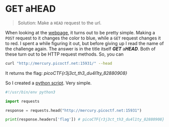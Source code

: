 # GET aHEAD

> Solution: Make a `HEAD` request to the url. 

When looking at the [webpage](http://mercury.picoctf.net:15931/), it turns out to be pretty simple. Making a `POST` request to it changes the color to blue, while a `GET` request changes it to red. I spent a while figuring it out, but before giving up I read the name of the challenge again. The answer is in the title itself ***GET*** a***HEAD***. Both of these turn out to be HTTP request methods. So, you can
```bash
curl "http://mercury.picoctf.net:15931/" --head
```
It returns the flag: *picoCTF{r3j3ct_th3_du4l1ty_82880908}*

So I created a [python script](./solution.py).
Very simple.

```python
#!/usr/bin/env python3

import requests

response = requests.head("http://mercury.picoctf.net:15931")

print(response.headers['flag']) # picoCTF{r3j3ct_th3_du4l1ty_82880908}
```